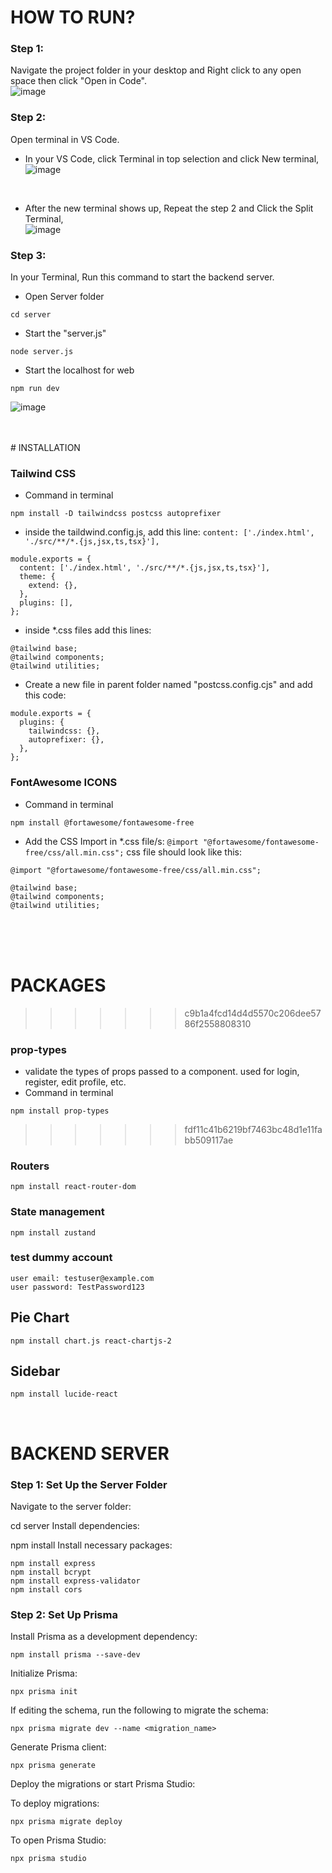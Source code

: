 # HOW TO RUN?
### Step 1:
Navigate the project folder in your desktop and Right click to any open space then click "Open in Code".</br>
![image](https://github.com/user-attachments/assets/a46c9314-9167-47c5-aab9-7a9b0ed272bb)

### Step 2:
Open terminal in VS Code.
- In your VS Code, click Terminal in top selection and click New terminal, </br>
![image](https://github.com/user-attachments/assets/d61b575c-a02d-4cdf-afcb-38bbe213af8c)

</br>

- After the new terminal shows up, Repeat the step 2 and Click the Split Terminal, </br>
![image](https://github.com/user-attachments/assets/46b675e5-1920-4501-9530-77d69cf60d5f)

### Step 3:
In your Terminal, Run this command to start the backend server.
- Open Server folder
```
cd server
```
- Start the "server.js"
```
node server.js
```
- Start the localhost for web
```
npm run dev
```
![image](https://github.com/user-attachments/assets/393d3cd0-5e7b-44bd-a58c-3f1b2f6e2fd5)


</br>
</br>
# INSTALLATION

### Tailwind CSS

- Command in terminal

```
npm install -D tailwindcss postcss autoprefixer
```

- inside the taildwind.config.js, add this line: `content: ['./index.html', './src/**/*.{js,jsx,ts,tsx}'],`

```
module.exports = {
  content: ['./index.html', './src/**/*.{js,jsx,ts,tsx}'],
  theme: {
    extend: {},
  },
  plugins: [],
};
```

- inside \*.css files add this lines:

```
@tailwind base;
@tailwind components;
@tailwind utilities;
```

- Create a new file in parent folder named "postcss.config.cjs" and add this code:

```
module.exports = {
  plugins: {
    tailwindcss: {},
    autoprefixer: {},
  },
};
```

### FontAwesome ICONS

- Command in terminal

```
npm install @fortawesome/fontawesome-free
```

- Add the CSS Import in \*.css file/s: `@import "@fortawesome/fontawesome-free/css/all.min.css";`
  css file should look like this:

```
@import "@fortawesome/fontawesome-free/css/all.min.css";

@tailwind base;
@tailwind components;
@tailwind utilities;
```

</br>
</br>
</br>

# PACKAGES

> > > > > > > c9b1a4fcd14d4d5570c206dee5786f2558808310

### prop-types

- validate the types of props passed to a component. used for login, register, edit profile, etc.
- Command in terminal

```
npm install prop-types
```

> > > > > > > fdf11c41b6219bf7463bc48d1e11fabb509117ae

### Routers

```
npm install react-router-dom
```

### State management

```
npm install zustand
```

### test dummy account

```
user email: testuser@example.com
user password: TestPassword123
```

## Pie Chart
```
npm install chart.js react-chartjs-2
```

## Sidebar
```
npm install lucide-react
```
</br>

# BACKEND SERVER 

### Step 1: Set Up the Server Folder
Navigate to the server folder:

cd server
Install dependencies:

npm install
Install necessary packages:
```
npm install express
npm install bcrypt
npm install express-validator
npm install cors
```
### Step 2: Set Up Prisma
Install Prisma as a development dependency:
```
npm install prisma --save-dev
```
Initialize Prisma:
```
npx prisma init
```
If editing the schema, run the following to migrate the schema:
```
npx prisma migrate dev --name <migration_name>
```
Generate Prisma client:
```
npx prisma generate
```
Deploy the migrations or start Prisma Studio:

To deploy migrations:
```
npx prisma migrate deploy
```
To open Prisma Studio:
```
npx prisma studio
```
